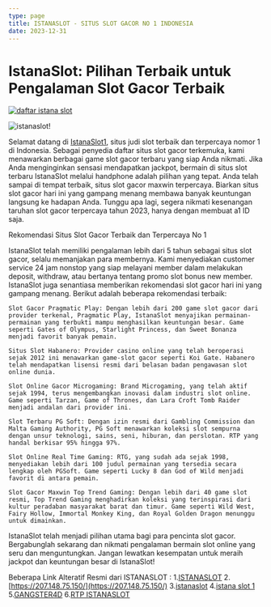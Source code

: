 ```yaml
---
type: page
title: ISTANASLOT - SITUS SLOT GACOR NO 1 INDONESIA  
date: 2023-12-31
---
```


# IstanaSlot: Pilihan Terbaik untuk Pengalaman Slot Gacor Terbaik

[![daftar istana slot]([https://iss99.com/assets/img/iss/button-daftar.webp] "daftar istana slot")](https://iss777.us/iss)


![istanaslot!](https://iss99.com/assets/img/iss/banner-iss.jpg "istanaslot")



Selamat datang di [IstanaSlot1](https://istanaslot1.click/), situs judi slot terbaik dan terpercaya nomor 1 di Indonesia. Sebagai penyedia daftar situs slot gacor terkemuka, kami menawarkan berbagai game slot gacor terbaru yang siap Anda nikmati. Jika Anda menginginkan sensasi mendapatkan jackpot, bermain di situs slot terbaru IstanaSlot melalui handphone adalah pilihan yang tepat. Anda telah sampai di tempat terbaik, situs slot gacor maxwin terpercaya. Biarkan situs slot gacor hari ini yang gampang menang membawa banyak keuntungan langsung ke hadapan Anda. Tunggu apa lagi, segera nikmati kesenangan taruhan slot gacor terpercaya tahun 2023, hanya dengan membuat a1 ID saja.

Rekomendasi Situs Slot Gacor Terbaik dan Terpercaya No 1

IstanaSlot telah memiliki pengalaman lebih dari 5 tahun sebagai situs slot gacor, selalu memanjakan para membernya. Kami menyediakan customer service 24 jam nonstop yang siap melayani member dalam melakukan deposit, withdraw, atau bertanya tentang promo slot bonus new member. IstanaSlot juga senantiasa memberikan rekomendasi slot gacor hari ini yang gampang menang. Berikut adalah beberapa rekomendasi terbaik:

    Slot Gacor Pragmatic Play: Dengan lebih dari 200 game slot gacor dari provider terkenal, Pragmatic Play, IstanaSlot menyajikan permainan-permainan yang terbukti mampu menghasilkan keuntungan besar. Game seperti Gates of Olympus, Starlight Princess, dan Sweet Bonanza menjadi favorit banyak pemain.

    Situs Slot Habanero: Provider casino online yang telah beroperasi sejak 2012 ini menawarkan game-slot gacor seperti Koi Gate. Habanero telah mendapatkan lisensi resmi dari belasan badan pengawasan slot online dunia.

    Slot Online Gacor Microgaming: Brand Microgaming, yang telah aktif sejak 1994, terus mengembangkan inovasi dalam industri slot online. Game seperti Tarzan, Game of Thrones, dan Lara Croft Tomb Raider menjadi andalan dari provider ini.

    Slot Terbaru PG Soft: Dengan izin resmi dari Gambling Commission dan Malta Gaming Authority, PG Soft menawarkan koleksi slot sempurna dengan unsur teknologi, sains, seni, hiburan, dan perslotan. RTP yang handal berkisar 95% hingga 97%.

    Slot Online Real Time Gaming: RTG, yang sudah ada sejak 1998, menyediakan lebih dari 100 judul permainan yang tersedia secara lengkap oleh PGSoft. Game seperti Lucky 8 dan God of Wild menjadi favorit di antara pemain.

    Slot Gacor Maxwin Top Trend Gaming: Dengan lebih dari 40 game slot resmi, Top Trend Gaming menghadirkan koleksi yang terinspirasi dari kultur peradaban masyarakat barat dan timur. Game seperti Wild West, Fairy Hollow, Immortal Monkey King, dan Royal Golden Dragon menunggu untuk dimainkan.

IstanaSlot telah menjadi pilihan utama bagi para pencinta slot gacor. Bergabunglah sekarang dan nikmati pengalaman bermain slot online yang seru dan menguntungkan. Jangan lewatkan kesempatan untuk meraih jackpot dan keuntungan besar di IstanaSlot!


Beberapa Link Alteratif Resmi dari ISTANASLOT : 
1.[ISTANASLOT](https://istanaslot1.xyz/)
2.[https://207.148.75.150/](https://207.148.75.150/)
3.[istanaslot](https://149.28.140.137/)
4.[istana slot 1](https://istanaslot1.live/)
5.[GANGSTER4D](https://gangsterslot.wiki/)
6.[RTP ISTANASLOT](https://rtp-istanaslot.netlify.app/)


